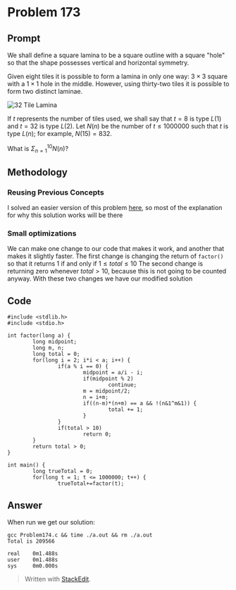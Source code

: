 ﻿# Problem 173
## Prompt 
We shall define a square lamina to be a square outline with a square "hole" so that the shape possesses vertical and horizontal symmetry.

Given eight tiles it is possible to form a lamina in only one way: $3\times3$ square with a $1\times1$ hole in the middle. However, using thirty-two tiles it is possible to form two distinct laminae.

![32 Tile Lamina](https://projecteuler.net/resources/images/0173_square_laminas.gif?1678992055)

If $t$ represents the number of tiles used, we shall say that $t=8$ is type $L(1)$ and $t=32$ is type $L(2)$.
Let $N(n)$ be the number of $t \leq 1000000$ such that  $t$ is type $L(n)$; for example, $N(15) = 832$.

What is $\Sigma_{n=1}^{10}N(n)$?
## Methodology  
### Reusing Previous Concepts
I solved an easier version of this problem [here](https://github.com/RobertPBlacha/C-Adventures/tree/main/projectEuler/Problem173), so most of the explanation for why this solution works will be there
### Small optimizations
We can make one change to our code that makes it work, and another that makes it slightly faster.
The first change is changing the return of `factor()` so that it returns 1 if and only if $1 \leq total \leq 10$
The second change is returning zero whenever $total > 10$, because this is not going to be counted anyway.
With these two changes we have our modified solution
## Code
	#include <stdlib.h>
	#include <stdio.h>
	
	int factor(long a) {
	        long midpoint;
	        long m, n;
	        long total = 0;
	        for(long i = 2; i*i < a; i++) {
	                if(a % i == 0) {
	                        midpoint = a/i - i;
	                        if(midpoint % 2)
	                                continue;
	                        m = midpoint/2;
	                        n = i+m;
	                        if((n-m)*(n+m) == a && !(n&1^m&1)) {
	                                total += 1;
	                        }
	                }
	                if(total > 10)
	                        return 0;
	        }
	        return total > 0;
	}

	int main() {
	        long trueTotal = 0;
	        for(long t = 1; t <= 1000000; t++) {
	                trueTotal+=factor(t);
## Answer
When run we get our solution:

    gcc Problem174.c && time ./a.out && rm ./a.out
	Total is 209566

	real    0m1.488s
	user    0m1.488s
	sys     0m0.000s

> Written with [StackEdit](https://stackedit.io/).
